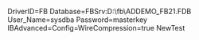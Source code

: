 DriverID=FB
Database=FBSrv:D:\fb\ADDEMO_FB21.FDB
User_Name=sysdba
Password=masterkey
IBAdvanced=Config=WireCompression=true
NewTest

